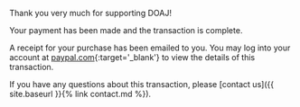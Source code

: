 Thank you very much for supporting DOAJ!

Your payment has been made and the transaction is complete.

A receipt for your purchase has been emailed to you. You may log into your account at [paypal.com](https://www.paypal.com){:target='_blank'} to view the details of this transaction.

If you have any questions about this transaction, please [contact us]({{ site.baseurl }}{% link contact.md %}).
